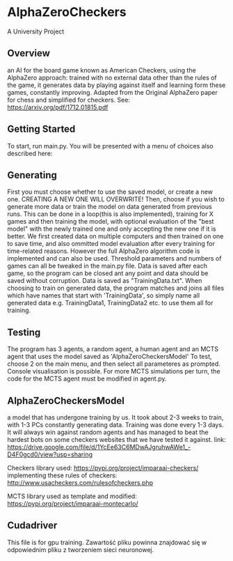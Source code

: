 # AlphaZeroCheckers
A University Project

## Overview
an AI for the board game known as American Checkers, using the AlphaZero approach: trained with no external data other than the rules of the game, it generates data by playing against itself and learning form these games, constantly improving. Adapted from the Original AlphaZero paper for chess and simplified for checkers. See: https://arxiv.org/pdf/1712.01815.pdf

## Getting Started
To start, run main.py. You will be presented with a menu of choices also described here:

## Generating 

First you must choose whether to use the saved model, or create a new one. CREATING A NEW ONE WILL OVERWRITE! Then, choose if you wish to generate more data or train the model on data generated from previous runs. This can be done in a loop(this is also implemented), training for X games and then training the model, with optional evaluation of the "best model" with the newly trained one and only accepting the new one if it is better. We first created data on multiple computers and then trained on one to save time, and also ommitted model evaluation after every training for time-related reasons. However the full AlphaZero algorithm code is implemented and can also be used. Threshold parameters and numbers of games can all be tweaked in the main.py file. Data is saved after each game, so the program can be closed ant any point and data should be saved without corruption. Data is saved as "TrainingData.txt". When choosing to train on generated data, the program matches and joins all files which have names that start with 'TrainingData', so simply name all generated data e.g. TrainingData1, TrainingData2 etc. to use them all for training.

## Testing

The program has 3 agents, a random agent, a human agent and an MCTS agent that uses the model saved as 'AlphaZeroCheckersModel'
To test, choose 2 on the main menu, and then select all parameteres as prompted. Console visualisation is possible. For more MCTS simulations per turn, the code for the MCTS agent must be modified in agent.py.

## AlphaZeroCheckersModel 

a model that has undergone training by us. It took about 2-3 weeks to train, with 1-3 PCs constantly generating data. Training was done every 1-3 days. It will always win against random agents and has managed to beat the hardest bots on some checkers websites that we have tested it against.
link: https://drive.google.com/file/d/1YcEe63C6MDwAJgruhwAWe1_-D4F0gcd0/view?usp=sharing


Checkers library used: https://pypi.org/project/imparaai-checkers/ implementing these rules of checkers: http://www.usacheckers.com/rulesofcheckers.php


MCTS library used as template and modified: https://pypi.org/project/imparaai-montecarlo/


## Cudadriver 
This file is for gpu training. 
Zawartość pliku powinna znajdować się w odpowiednim pliku z tworzeniem sieci neuronowej.

